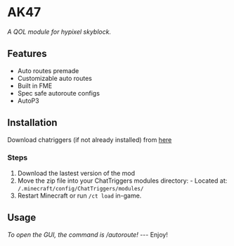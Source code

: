 # AK47
_A QOL module for hypixel skyblock._ 

## Features 
- Auto routes premade
- Customizable auto routes
- Built in FME
- Spec safe autoroute configs
- AutoP3

## Installation 
Download chatriggers (if not already installed) from [here](https://chattriggers.com/) 

### Steps 
1. Download the lastest version of the mod
2. Move the zip file into your ChatTriggers modules directory: - Located at: `/.minecraft/config/ChatTriggers/modules/`
3. Restart Minecraft or run `/ct load` in-game.

## Usage
_To open the GUI, the command is /autoroute!_ --- Enjoy!
